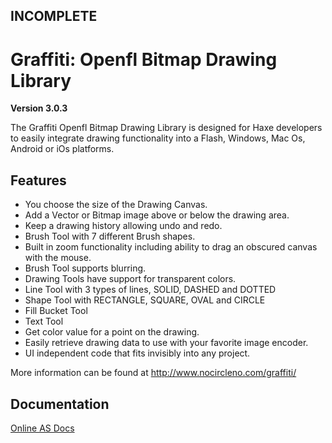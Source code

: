 ## INCOMPLETE

# Graffiti: Openfl Bitmap Drawing Library
**Version 3.0.3**

The Graffiti Openfl Bitmap Drawing Library is designed for Haxe developers to easily integrate drawing functionality into a Flash, Windows, Mac Os, Android or iOs platforms.

## Features

* You choose the size of the Drawing Canvas.			 	
* Add a Vector or Bitmap image above or below the drawing area.		
* Keep a drawing history allowing undo and redo.		 
* Brush Tool with 7 different Brush shapes.		
* Built in zoom functionality including ability to drag an obscured canvas with the mouse.		 
* Brush Tool supports blurring.		 
* Drawing Tools have support for transparent colors.		
* Line Tool with 3 types of lines, SOLID, DASHED and DOTTED		 
* Shape Tool with RECTANGLE, SQUARE, OVAL and CIRCLE		 
* Fill Bucket Tool		 
* Text Tool		 
* Get color value for a point on the drawing.		 
* Easily retrieve drawing data to use with your favorite image encoder.		
* UI independent code that fits invisibly into any project.

More information can be found at <http://www.nocircleno.com/graffiti/>

## Documentation

[Online AS Docs](http://www.nocircleno.com/graffiti/docs/3.0/ "Online AS Docs")
